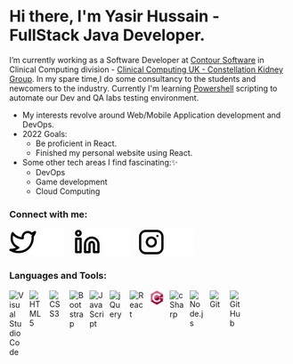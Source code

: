 # Hi there, I'm Yasir Hussain - FullStack Java Developer.


I’m currently working as a Software Developer at [Contour Software](https://contour-software.com/) in Clinical Computing division - [Clinical Computing UK - Constellation Kidney Group](https://www.constellationkidney.com/). In my spare time,I do some consultancy to the students and newcomers to the industry. Currently I'm learning [Powershell](https://www.powershellgallery.com/) scripting to automate our Dev and QA labs testing environment.

- My interests revolve around Web/Mobile Application development and DevOps.
- 2022 Goals: 
  - Be proficient in React.
  - Finished my personal website using React.
- Some other tech areas I find fascinating:✨
  - DevOps
  - Game development
  - Cloud Computing

### Connect with me:

[![website](./img/twitter-light.svg)](https://twitter.com/yHussain90#gh-light-mode-only)
[![website](./img/twitter-dark.svg)](https://twitter.com/yHussain90#gh-dark-mode-only)
&nbsp;&nbsp;
[![website](./img/linkedin-light.svg)](https://linkedin.com/in/yasir-hussain-62398554/#gh-light-mode-only)
[![website](./img/linkedin-dark.svg)](https://linkedin.com/in/yasir-hussain-62398554/#gh-dark-mode-only)
&nbsp;&nbsp;
[![website](./img/instagram-light.svg)](https://instagram.com/y.hussain09#gh-light-mode-only)
[![website](./img/instagram-dark.svg)](https://instagram.com/y.hussain09#gh-dark-mode-only)

### Languages and Tools:

<img align="left" alt="Visual Studio Code" width="26px" src="https://cdn.jsdelivr.net/gh/devicons/devicon/icons/vscode/vscode-original.svg" style="padding-right:10px;" />
<img align="left" alt="HTML5" width="26px" src="https://cdn.jsdelivr.net/gh/devicons/devicon/icons/html5/html5-original.svg" style="padding-right:10px;" />
<img align="left" alt="CSS3" width="26px" src="https://cdn.jsdelivr.net/gh/devicons/devicon/icons/css3/css3-original.svg" style="padding-right:10px;"/>
<img align="left" alt="Bootstrap" width="26px" src="https://cdn.jsdelivr.net/gh/devicons/devicon/icons/bootstrap/bootstrap-original.svg" style="padding-right:10px;" />
<img align="left" alt="JavaScript" width="26px" src="https://cdn.jsdelivr.net/gh/devicons/devicon/icons/javascript/javascript-original.svg" style="padding-right:10px;" />
<img align="left" alt="jQuery" width="26px" src="https://cdn.jsdelivr.net/gh/devicons/devicon/icons/jquery/jquery-original.svg" style="padding-right:10px;" />
<img align="left" alt="React" width="26px" src="https://cdn.jsdelivr.net/gh/devicons/devicon/icons/react/react-original.svg" style="padding-right:10px;" />
<img align="left" alt="cplusplus" width="26px" src="https://raw.githubusercontent.com/devicons/devicon/master/icons/cplusplus/cplusplus-original.svg" style="padding-right:10px;" />
<img align="left" alt="cSharp" width="26px" src="https://cdn.jsdelivr.net/gh/devicons/devicon/icons/csharp/csharp-original.svg" style="padding-right:10px;" />
<img align="left" alt="Node.js" width="26px" src="https://cdn.jsdelivr.net/gh/devicons/devicon/icons/nodejs/nodejs-original.svg" style="padding-right:10px;" />
<img align="left" alt="Git" width="26px" src="https://cdn.jsdelivr.net/gh/devicons/devicon/icons/git/git-original.svg" style="padding-right:10px;" />
<img align="left" alt="GitHub" width="26px" src="https://user-images.githubusercontent.com/3369400/139447912-e0f43f33-6d9f-45f8-be46-2df5bbc91289.png" style="padding-right:10px;" />
<br />
<br />
